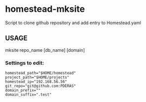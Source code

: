# homestead-mksite
Script to clone github repository and add entry to Homestead.yaml


## USAGE
mksite repo_name [db_name] [domain]

### Settings to edit:
```
homestead_path="$HOME/homestead"
project_path="$HOME/projects"
homestead_ip="192.168.56.56"
git_repo="git@github.com:PDERAS"
domain_prefix=""
domain_suffix=".test"
```
